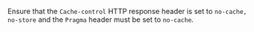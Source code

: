 Ensure that the `Cache-control` HTTP response header is set to
`no-cache, no-store` and the `Pragma` header must be set to `no-cache`.
